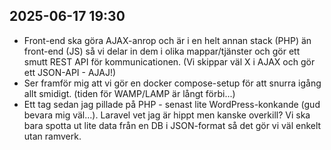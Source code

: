 ## 2025-06-17 19:30
- Front-end ska göra AJAX-anrop och är i en helt annan stack (PHP) än front-end (JS) så vi delar in dem i olika mappar/tjänster och gör ett smutt REST API för kommunicationen. (Vi skippar väl X i AJAX och gör ett JSON-API - AJAJ!)
- Ser framför mig att vi gör en docker compose-setup för att snurra igång allt smidigt. (tiden för WAMP/LAMP är långt förbi...)
- Ett tag sedan jag pillade på PHP - senast lite WordPress-konkande (gud bevara mig väl...). Laravel vet jag är hippt men kanske overkill? Vi ska bara spotta ut lite data från en DB i JSON-format så det gör vi väl enkelt utan ramverk.


